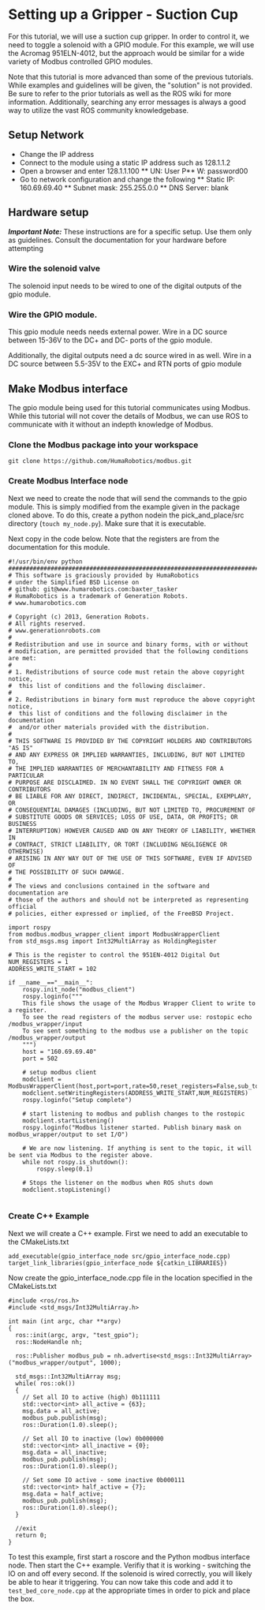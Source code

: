 # Setting up a Gripper - Suction Cup

For this tutorial, we will use a suction cup gripper. In order to control it, we need to toggle a solenoid with a GPIO module. For this example, we will use the Acromag 951ELN-4012, but the approach would be similar for a wide variety of Modbus controlled GPIO modules.

Note that this tutorial is more advanced than some of the previous tutorials. While examples and guidelines will be given, the "solution" is not provided. Be sure to refer to the prior tutorials as well as the ROS wiki for more information. Additionally, searching any error messages is always a good way to utilize the vast ROS community knowledgebase.

## Setup Network
* Change the IP address
* Connect to the module using a static IP address such as 128.1.1.2
* Open a browser and enter 128.1.1.100
	** UN: User
	P** W: password00
* Go to network configuration and change the following
	** Static IP: 160.69.69.40
	** Subnet mask: 255.255.0.0
	** DNS Server: blank


## Hardware setup
***Important Note:*** These instructions are for a specific setup. Use them only as guidelines. Consult the documentation for your hardware before attempting 
### Wire the solenoid valve
The solenoid input needs to be wired to one of the digital outputs of the gpio module.

### Wire the GPIO module.
This gpio module needs needs external power. Wire in a DC source between 15-36V to the DC+ and DC- ports of the gpio module.

Additionally, the digital outputs need a dc source wired in as well. Wire in a DC source between 5.5-35V to the EXC+ and RTN ports of gpio module

## Make Modbus interface
The gpio module being used for this tutorial communicates using Modbus. While this tutorial will not cover the details of Modbus, we can use ROS to communicate with it without an indepth knowledge of Modbus.

### Clone the Modbus package into your workspace

```
git clone https://github.com/HumaRobotics/modbus.git
```

### Create Modbus Interface node
Next we need to create the node that will send the commands to the gpio module. This is simply modified from the example given in the package cloned above. To do this, create a python nodein the pick_and_place/src directory (`touch my_node.py`). Make sure that it is executable. 

Next copy in the code below. Note that the registers are from the documentation for this module.
```
#!/usr/bin/env python
########################################################################### 
# This software is graciously provided by HumaRobotics 
# under the Simplified BSD License on
# github: git@www.humarobotics.com:baxter_tasker
# HumaRobotics is a trademark of Generation Robots.
# www.humarobotics.com 

# Copyright (c) 2013, Generation Robots.
# All rights reserved.
# www.generationrobots.com
#   
# Redistribution and use in source and binary forms, with or without 
# modification, are permitted provided that the following conditions are met:
# 
# 1. Redistributions of source code must retain the above copyright notice,
#  this list of conditions and the following disclaimer.
# 
# 2. Redistributions in binary form must reproduce the above copyright notice,
#  this list of conditions and the following disclaimer in the documentation 
#  and/or other materials provided with the distribution.
# 
# THIS SOFTWARE IS PROVIDED BY THE COPYRIGHT HOLDERS AND CONTRIBUTORS "AS IS"
# AND ANY EXPRESS OR IMPLIED WARRANTIES, INCLUDING, BUT NOT LIMITED TO, 
# THE IMPLIED WARRANTIES OF MERCHANTABILITY AND FITNESS FOR A PARTICULAR 
# PURPOSE ARE DISCLAIMED. IN NO EVENT SHALL THE COPYRIGHT OWNER OR CONTRIBUTORS 
# BE LIABLE FOR ANY DIRECT, INDIRECT, INCIDENTAL, SPECIAL, EXEMPLARY, OR 
# CONSEQUENTIAL DAMAGES (INCLUDING, BUT NOT LIMITED TO, PROCUREMENT OF 
# SUBSTITUTE GOODS OR SERVICES; LOSS OF USE, DATA, OR PROFITS; OR BUSINESS 
# INTERRUPTION) HOWEVER CAUSED AND ON ANY THEORY OF LIABILITY, WHETHER IN 
# CONTRACT, STRICT LIABILITY, OR TORT (INCLUDING NEGLIGENCE OR OTHERWISE) 
# ARISING IN ANY WAY OUT OF THE USE OF THIS SOFTWARE, EVEN IF ADVISED OF 
# THE POSSIBILITY OF SUCH DAMAGE. 
# 
# The views and conclusions contained in the software and documentation are 
# those of the authors and should not be interpreted as representing official 
# policies, either expressed or implied, of the FreeBSD Project.

import rospy
from modbus.modbus_wrapper_client import ModbusWrapperClient 
from std_msgs.msg import Int32MultiArray as HoldingRegister

# This is the register to control the 951EN-4012 Digital Out
NUM_REGISTERS = 1
ADDRESS_WRITE_START = 102

if __name__=="__main__":
    rospy.init_node("modbus_client")
    rospy.loginfo("""
    This file shows the usage of the Modbus Wrapper Client to write to a register.
    To see the read registers of the modbus server use: rostopic echo /modbus_wrapper/input
    To see sent something to the modbus use a publisher on the topic /modbus_wrapper/output
    """)
    host = "160.69.69.40"
    port = 502

    # setup modbus client    
    modclient = ModbusWrapperClient(host,port=port,rate=50,reset_registers=False,sub_topic="modbus_wrapper/output",pub_topic="modbus_wrapper/input")
    modclient.setWritingRegisters(ADDRESS_WRITE_START,NUM_REGISTERS)
    rospy.loginfo("Setup complete")
    
    # start listening to modbus and publish changes to the rostopic
    modclient.startListening()
    rospy.loginfo("Modbus listener started. Publish binary mask on modbus_wrapper/output to set I/O")
        
    # We are now listening. If anything is sent to the topic, it will be sent via Modbus to the register above.
    while not rospy.is_shutdown():
        rospy.sleep(0.1)

    # Stops the listener on the modbus when ROS shuts down
    modclient.stopListening()
    
```

### Create C++ Example
Next we will create a C++ example. First we need to add an executable to the CMakeLists.txt

```
add_executable(gpio_interface_node src/gpio_interface_node.cpp)
target_link_libraries(gpio_interface_node ${catkin_LIBRARIES})
```

Now create the gpio_interface_node.cpp file in the location specified in the CMakeLists.txt


```
#include <ros/ros.h>
#include <std_msgs/Int32MultiArray.h>

int main (int argc, char **argv)
{
  ros::init(argc, argv, "test_gpio");
  ros::NodeHandle nh;

  ros::Publisher modbus_pub = nh.advertise<std_msgs::Int32MultiArray>("modbus_wrapper/output", 1000);

  std_msgs::Int32MultiArray msg;
  while( ros::ok())
  {
    // Set all IO to active (high) 0b111111
    std::vector<int> all_active = {63};
    msg.data = all_active;
    modbus_pub.publish(msg);
    ros::Duration(1.0).sleep();

    // Set all IO to inactive (low) 0b000000
    std::vector<int> all_inactive = {0};
    msg.data = all_inactive;
    modbus_pub.publish(msg);
    ros::Duration(1.0).sleep();

    // Set some IO active - some inactive 0b000111
    std::vector<int> half_active = {7};
    msg.data = half_active;
    modbus_pub.publish(msg);
    ros::Duration(1.0).sleep();
  }

  //exit
  return 0;
}
```

To test this example, first start a roscore and the Python modbus interface node. Then start the C++ example. Verifiy that it is working - switching the IO on and off every second. If the solenoid is wired correctly, you will likely be able to hear it triggering. You can now take this code and add it to `test_bed_core_node.cpp` at the appropriate times in order to pick and place the box.








